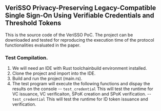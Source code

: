 ## VeriSSO Privacy-Preserving Legacy-Compatible Single Sign-On Using Verifiable Credentials and Threshold Tokens

This is the source code of the VeriSSO PoC. The project can be downloaded and tested for reproducing the execution time of the protocol functionalities evaluated in the paper.

### Test Compilation.
1. We will need an IDE with Rust toolchainbuild environment installed.
2. Clone the project and import into the IDE.
3. Build and run the project (main.rs).
4. The test program will execute the following functions and dispay the results on the console
   -- `test_credential` This will test the runtime for VC issuance, VC verificaiton, SPoK creation and SPoK verification.
   -- `test_credential` This will test the runtime for ID token issuance and verification.